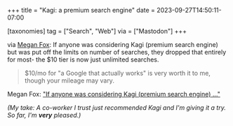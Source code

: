 +++
title = "Kagi: a premium search engine"
date = 2023-09-27T14:50:11-07:00

[taxonomies]
tag = ["Search", "Web"]
via = ["Mastodon"]
+++

via [Megan Fox](https://peoplemaking.games/@glassbottommeg/111135361091869028): If anyone was considering Kagi (premium search engine) but was put off the limits on number of searches, they dropped that entirely for most- the $10 tier is now just unlimited searches.

<!-- more -->

> $10/mo for "a Google that actually works" is very worth it to me, though your mileage may vary.

Megan Fox: ["If anyone was considering Kagi (premium search engine) ..."](https://peoplemaking.games/@glassbottommeg/111135361091869028)

_(My take: A co-worker I trust just recommended Kagi and I'm giving it a try. So far, I'm **very** pleased.)_
